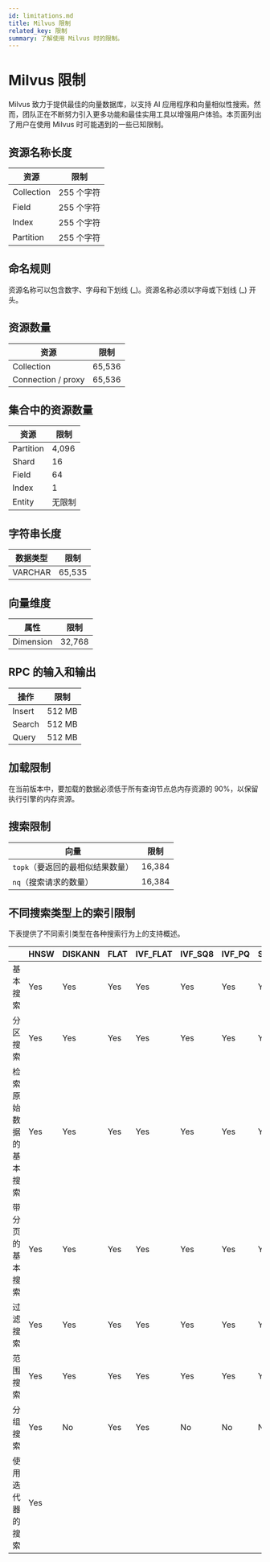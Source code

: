 ```yaml
---
id: limitations.md
title: Milvus 限制
related_key: 限制
summary: 了解使用 Milvus 时的限制。
---
```


# Milvus 限制

Milvus 致力于提供最佳的向量数据库，以支持 AI 应用程序和向量相似性搜索。然而，团队正在不断努力引入更多功能和最佳实用工具以增强用户体验。本页面列出了用户在使用 Milvus 时可能遇到的一些已知限制。

## 资源名称长度

| 资源      | 限制  |
| ----------- | ----------- |
| Collection      | 255 个字符      |
| Field   | 255 个字符        |
| Index   | 255 个字符       |
| Partition   | 255 个字符      |

## 命名规则

资源名称可以包含数字、字母和下划线 (\_\)。资源名称必须以字母或下划线 (\_\) 开头。

## 资源数量

| 资源      | 限制 |
| ----------- | ----------- |
| Collection     | 65,536       |
| Connection / proxy   | 65,536        |

## 集合中的资源数量

| 资源     | 限制|
| ----------- | ----------- |
| Partition      | 4,096       |
| Shard   | 16        |
| Field   | 64        |
| Index   | 1        |
| Entity   | 无限制        |

## 字符串长度
| 数据类型      | 限制  |
| ----------- | ----------- |
| VARCHAR      | 65,535       |

## 向量维度
| 属性      | 限制 |
| ----------- | ----------- |
| Dimension      | 32,768       |

## RPC 的输入和输出
| 操作      | 限制 |
| ----------- | ----------- |
| Insert      | 512 MB    |
| Search   | 512 MB     |
| Query   | 512 MB      |

## 加载限制
在当前版本中，要加载的数据必须低于所有查询节点总内存资源的 90%，以保留执行引擎的内存资源。

## 搜索限制
| 向量      | 限制 |
| ----------- | ----------- |
| <code>topk</code>（要返回的最相似结果数量）   | 16,384       |
| <code>nq</code>（搜索请求的数量）    | 16,384       |

## 不同搜索类型上的索引限制

下表提供了不同索引类型在各种搜索行为上的支持概述。

|                                      | HNSW | DISKANN | FLAT | IVF_FLAT | IVF_SQ8 | IVF_PQ | SCANN | GPU_IFV_FLAT | GPU_IVF_PQ | GPU_CAGRA | GPU_BRUTE_FORCE | SPARSE_INVERTED_INDEX | SPARSE_WAND         | BIN_FLAT | BIN_IVF_FLAT |
|--------------------------------------|------|---------|------|----------|---------|--------|-------|--------------|------------|-----------|-----------------|-----------------------|---------------------|----------|--------------|
| 基本搜索                         | Yes  | Yes     | Yes  | Yes      | Yes     | Yes    | Yes   | Yes          | Yes        | Yes       | Yes             | Yes                   | Yes                 | Yes      | Yes          |
| 分区搜索                     | Yes  | Yes     | Yes  | Yes      | Yes     | Yes    | Yes   | Yes          | Yes        | Yes       | Yes             | Yes                   | Yes                 | Yes      | Yes          |
| 检索原始数据的基本搜索 | Yes  | Yes     | Yes  | Yes      | Yes     | Yes    | Yes   | Yes          | Yes        | Yes       | Yes             | Yes                   | Yes                 | Yes      | Yes          |
| 带分页的基本搜索         | Yes  | Yes     | Yes  | Yes      | Yes     | Yes    | Yes   | Yes          | Yes        | Yes       | Yes             | Yes                   | Yes                 | Yes      | Yes          |
| 过滤搜索                      | Yes  | Yes     | Yes  | Yes      | Yes     | Yes    | Yes   | Yes          | Yes        | Yes       | Yes             | Yes                   | Yes                 | Yes      | Yes          |
| 范围搜索                         | Yes  | Yes     | Yes  | Yes      | Yes     | Yes    | Yes   | No           | No         | No        | No              | No                    | No                  | Yes      | Yes          |
| 分组搜索                      | Yes  | No      | Yes  | Yes      | No      | No     | No    | No           | No         | No        | No              | No                    | No                  | No       | No           |
| 使用迭代器的搜索                 | Yes  